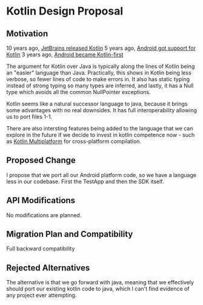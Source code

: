 # Kotlin Design Proposal

## Motivation
10 years ago, [JetBrains released Kotlin](https://blog.jetbrains.com/kotlin/2011/07/hello-world-2/)
5 years ago, [Android got support for Kotlin](https://android-developers.googleblog.com/2017/05/android-announces-support-for-kotlin.html) 
3 years ago, [Android became Kotlin-first](https://developer.android.com/kotlin/first)

The argument for Kotlin over Java is typically along the lines of Kotlin being an "easier" language than Java. Practically, this shows in Kotlin being less verbose, so fewer lines of code to make errors in. It also has static typing instead of strong typing so many types are inferred, and lastly, it has a Null type which avoids all the common NullPointer exceptions. 

Kotlin seems like a natural successor language to java, because it brings some advantages with no real downsides. It has full interoperability allowing us to port files 1-1.

There are also intersting features being added to the language that we can explore in the future if we decide to invest in kotlin competence now - such as [Kotlin Multiplatform](https://kotlinlang.org/docs/multiplatform.html#full-stack-web-applications) for cross-platform compilation.

## Proposed Change

I propose that we port all our Android platform code, so we have a language less in our codebase. First the TestApp and then the SDK itself.


## API Modifications
No modifications are planned.

## Migration Plan and Compatibility
Full backward compatibility
  

## Rejected Alternatives
The alternative is that we go forward with java, meaning that we effectively should port our existing kotlin code to java, which I can't find evidence of any project ever attempting.